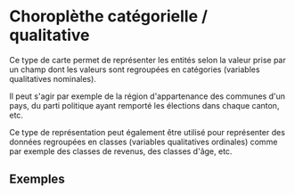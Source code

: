 # Choroplèthe catégorielle / qualitative

Ce type de carte permet de représenter les entités selon la valeur prise par un champ dont les valeurs sont regroupées en catégories (variables qualitatives nominales).

Il peut s'agir par exemple de la région d'appartenance des communes d'un pays, du parti politique ayant remporté les élections dans chaque canton, etc.

Ce type de représentation peut également être utilisé pour représenter des données regroupées en classes (variables qualitatives ordinales) comme par exemple des classes de revenus, des classes d'âge, etc.

## Exemples

<ZoomImg
    src="../categorical-choro.png"
    alt="Carte choroplèthe catégorielle des communes de la région Île-de-France, colorées selon leur département d'appartenance"
    caption="Carte choroplèthe catégorielle des communes de la région Île-de-France, colorées selon leur département d'appartenance"
/>

<ZoomImg
    src="../categorical-choro-bar-chart.png"
    alt="Carte choroplèthe catégorielle des communes de la région Île-de-France, colorées selon leur département d'appartenance (+ diagramme en barres)"
    caption="Carte choroplèthe catégorielle des communes de la région Île-de-France, colorées selon leur département d'appartenance (+ diagramme en barres)"
/>

